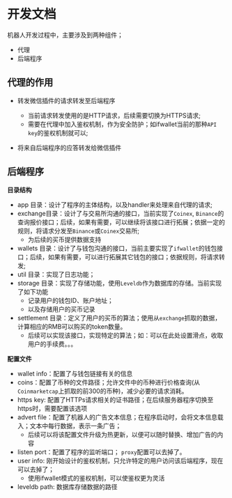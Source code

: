 # 开发文档

机器人开发过程中，主要涉及到两种组件；

*	代理
*  后端程序


## 代理的作用

*	转发微信插件的请求转发至后端程序

	*	当前请求转发使用的是HTTP请求，后续需要切换为HTTPS请求;
	*  需要在代理中加入鉴权机制，作为安全防护；如ifwallet当前的那种`API key`的鉴权机制就可以;

*	将来自后端程序的应答转发给微信插件

## 后端程序

**目录结构**

*	app 目录：设计了程序的主体结构，以及handler来处理来自代理的请求;
* 	exchange目录：设计了与交易所沟通的接口，当前实现了`Coinex`, `Binance`的查询报价接口；后续，如果有需要，可以继续将该接口进行拓展；依据一定的规则，将请求分发至`Binance`或`Coinex`交易所;
	*  为后续的买币提供数据支持
*  wallets 目录：设计了与钱包沟通的接口，当前主要实现了`ifwallet`的钱包接口；后续，如果有需要，可以进行拓展其它钱包的接口；依据规则，将请求转发;
*  util 目录：实现了日志功能；
*  storage 目录：实现了存储功能，使用`Leveldb`作为数据库的存储。当前实现了如下功能
	*  记录用户的钱包ID、账户地址；
	*  以及存储用户的买币记录
*	settlement 目录：定义了用户的买币的算法；使用从`exchange`抓取的数据，计算相应的RMB可以购买的token数量。
	* 后续可以实现该接口，实现特定的算法；如：可以在此处设置滑点，收取用户的手续费。。。

**配置文件**	

*	wallet info：配置了与钱包链接有关的信息
*  coins：配置了币种的文件路径；允许文件中的币种进行价格查询(从`Coinmarketcap`上抓取的前300的币种)，减少必要的请求消耗。
*  https key: 配置了HTTPs请求相关的证书路径；在后续服务器程序切换至https时，需要配置该选项
*  advert file：配置了机器人的广告文本信息；在程序启动时，会将文本信息载入；文本中每行数据，表示一条广告；
	*  后续可以将该配置文件升级为热更新，以便可以随时替换、增加广告的内容
*	listen port：配置了程序的监听端口； `proxy`配置可以去掉了。
* user info: 刚开始设计的鉴权机制，只允许特定的用户访问该后端程序，现在可以去掉了；
	* 使用ifwallet模式的鉴权机制，可以使鉴权更为灵活
* leveldb path: 数据库存储数据的路径








	